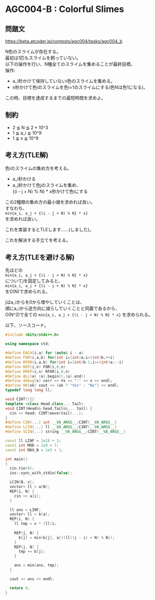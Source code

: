 # AGC004-B : Colorful Slimes
## 問題文
https://beta.atcoder.jp/contests/agc004/tasks/agc004_b
  
N色のスライムが存在する。  
最初は1匹もスライムを飼っていない。  
以下の操作を行い、N種全てのスライムを集めることが最終目標。  
操作:
 - a_i秒かけて保持していないi色のスライムを集める。
 - x秒かけて色iのスライムを色i+1のスライムにする(色Nは色1になる)。

この時、目標を達成するまでの最短時間を求めよ。  

## 制約
 - 2 ≦ N ≦ 2 * 10^3  
 - 1 ≦ a_i ≦ 10^9  
 - 1 ≦ x ≦ 10^9

## 考え方(TLE解)
色iのスライムの集め方を考える。  

 - a_i秒かける
 - a_j秒かけて色jのスライムを集め、  
   {(i - j + N) % N} * x秒かけて色iにする  

この2種類の集め方の最小値を求めれば良い。  
すなわち、  
`min{a_i, a_j + {(i - j + N) % N} * x}`  
を求めれば良い。  

これを実装するとTLEします......(しました)。  

これを解決する手立てを考える。

## 考え方(TLEを避ける解)
先ほどの  
`min{a_i, a_j + {(i - j + N) % N} * x}`  
についてjを固定してみると、  
`min{a_i, a_j + {(i - j + N) % N} * x}`  
をO(N)で求められる。  

jはa_iからを0から増やしていくことは、  
順にa_iから逆方向に減らしていくことと同義であるから、  
O(N^2)で全ての `min{a_i, a_j + {(i - j + N) % N} * x}` を求められる。   

以下、ソースコード。  

```cpp
#include <bits/stdc++.h>

using namespace std;

#define EACH(i,a) for (auto& i : a)
#define FOR(i,a,b) for(int i=(int)a;i<(int)b;++i)
#define RFOR(i,a,b) for(int i=(int)b-1;i>=(int)a;--i)
#define REP(i,n) FOR(i,0,n)
#define RREP(i,n) RFOR(i,0,n)
#define ALL(a) (a).begin(),(a).end()
#define debug(x) cerr << #x << ":" << x << endl;
#define OK(ok) cout << (ok ? "Yes" : "No") << endl;
typedef long long ll;

void CINT(){}
template <class Head,class... Tail>
void CINT(Head&& head,Tail&&... tail) {
  cin >> head; CINT(move(tail)...);
}
#define CIN(...) int __VA_ARGS__;CINT(__VA_ARGS__)
#define LCIN(...) ll __VA_ARGS__;CINT(__VA_ARGS__)
#define SCIN(...) string __VA_ARGS__;CINT(__VA_ARGS__)

const ll LINF = 1e18 + 1;
const int MOD = 1e9 + 7;
const int MAX_N = 1e5 + 1;

int main()
{
  cin.tie(0);
  ios::sync_with_stdio(false);

  LCIN(N, x);
  vector< ll > a(N);
  REP(i, N) {
    cin >> a[i];
  }

  ll ans = LINF;
  vector< ll > b(a);
  REP(i, N) {
    ll tmp = x * (ll)i;
    
    REP(j, N) {
      b[j] = min(b[j], a[((ll)(j - i) + N) % N]);
    }
    REP(j, N) {
      tmp += b[j];
    }

    ans = min(ans, tmp);
  }

  cout << ans << endl;

  return 0;
}


```
